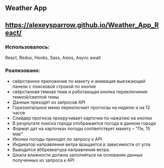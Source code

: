 ## Weather App
## https://alexeysparrow.github.io/Weather_App_React/

### Использовалось:
React, Redux, Hooks, Sass, Axios, Async await

### Реализовано:

- свёрстанное приложение по макету и анимация выезжающей панели с поисковой строкой по кнопке
- свёрстанная темная тема и работающая кнопка переключения темной/светлой темы
- Данные приходят из запросов API
- Горизонтальное меню переключает прогнозы на неделю и на 12 часов
- Слайдер прогноза прокручивает карточки по нажатию на кнопки 
- В результате поиска города отображается погода в данном городе
- Формат дат на карточках погоды соответствует макету – "Пн, 15 мар"
- Иконки погоды приходят по запросу к API
- Индикатор направления ветра вращается в зависимости от угла
- Выводится аббревиатура направления ветра.
- Шкала влажности должна заполняться на основании данных полученных из запроса к API